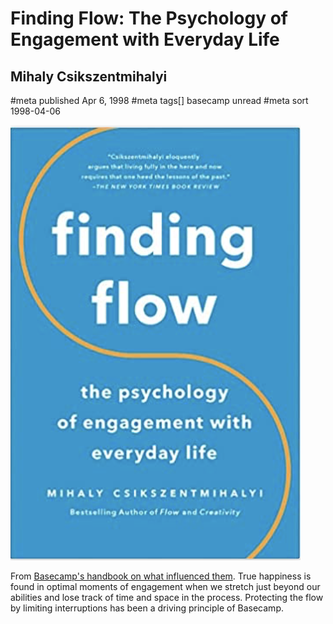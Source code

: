 # Finding Flow: The Psychology of Engagement with Everyday Life
## Mihaly Csikszentmihalyi
#meta published Apr 6, 1998
#meta tags[] basecamp unread
#meta sort 1998-04-06

![Finding Flow: The Psychology of Engagement with Everyday Life ](finding-flow.png)

From [Basecamp's handbook on what influenced them](https://basecamp.com/handbook/03-what-influenced-us). True happiness is found in optimal moments of engagement when we stretch just beyond our abilities and lose track of time and space in the process. Protecting the flow by limiting interruptions has been a driving principle of Basecamp.